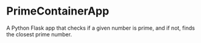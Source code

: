 # PrimeContainerApp
A Python Flask app that checks if a given number is prime, and if not, finds the closest prime number.
